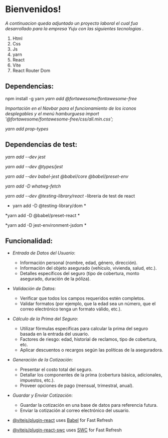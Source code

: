 # Bienvenidos!


*A continuacion queda adjuntado un proyecto laboral el cual fua desarrollado para la empresa Yuju con las siguientes tecnologias .*

 1. Html
 2. Css
 3. Js
 4. yarn
 5. React
 6. Vite
 7. React Router Dom
  
## Dependencias:
npm install -g yarn
*yarn add @fortawesome/fontawesome-free*

*Importación en el Navbar para el funcionamiento de los iconos desplegables y el menú hamburguesa import '@fortawesome/fontawesome-free/css/all.min.css';*

*yarn add prop-types*
 

## Dependencias de test:

*yarn add --dev jest*

*yarn add --dev @types/jest*

*yarn add --dev babel-jest @babel/core @babel/preset-env*

*yarn add -D whatwg-fetch*

*yarn add --dev @testing-library/react* -libreria de test de react

* yarn add -D @testing-library/dom * 

*yarn add -D @babel/preset-react *

*yarn add -D jest-environment-jsdom *



## Funcionalidad:
 
-   *Entrada de Datos del Usuario*:
    
    -   Información personal (nombre, edad, género, dirección).
    -   Información del objeto asegurado (vehículo, vivienda, salud, etc.).
    -   Detalles específicos del seguro (tipo de cobertura, monto asegurado, duración de la póliza).
-   *Validación de Datos*:
    
    -   Verificar que todos los campos requeridos estén completos.
    -   Validar formatos (por ejemplo, que la edad sea un número, que el correo electrónico tenga un formato válido, etc.).
-   *Cálculo de la Prima del Seguro*:
    
    -   Utilizar fórmulas específicas para calcular la prima del seguro basada en la entrada del usuario.
    -   Factores de riesgo: edad, historial de reclamos, tipo de cobertura, etc.
    -   Aplicar descuentos o recargos según las políticas de la aseguradora.
-   *Generación de la Cotización*:
    
    -   Presentar el costo total del seguro.
    -   Detallar los componentes de la prima (cobertura básica, adicionales, impuestos, etc.).
    -   Proveer opciones de pago (mensual, trimestral, anual).
-   *Guardar y Enviar Cotización*:
    
    -   Guardar la cotización en una base de datos para referencia futura.
    -   Enviar la cotización al correo electrónico del usuario.
- [@vitejs/plugin-react](https://github.com/vitejs/vite-plugin-react/blob/main/packages/plugin-react/README.md) uses [Babel](https://babeljs.io/) for Fast Refresh
- [@vitejs/plugin-react-swc](https://github.com/vitejs/vite-plugin-react-swc) uses [SWC](https://swc.rs/) for Fast Refresh
